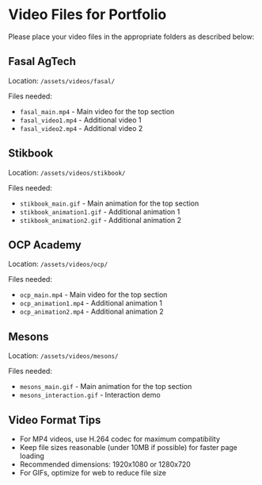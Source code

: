 # Video Files for Portfolio

Please place your video files in the appropriate folders as described below:

## Fasal AgTech
Location: `/assets/videos/fasal/`

Files needed:
- `fasal_main.mp4` - Main video for the top section
- `fasal_video1.mp4` - Additional video 1
- `fasal_video2.mp4` - Additional video 2

## Stikbook
Location: `/assets/videos/stikbook/`

Files needed:
- `stikbook_main.gif` - Main animation for the top section
- `stikbook_animation1.gif` - Additional animation 1
- `stikbook_animation2.gif` - Additional animation 2

## OCP Academy
Location: `/assets/videos/ocp/`

Files needed:
- `ocp_main.mp4` - Main video for the top section
- `ocp_animation1.mp4` - Additional animation 1
- `ocp_animation2.mp4` - Additional animation 2

## Mesons
Location: `/assets/videos/mesons/`

Files needed:
- `mesons_main.gif` - Main animation for the top section
- `mesons_interaction.gif` - Interaction demo

## Video Format Tips
- For MP4 videos, use H.264 codec for maximum compatibility
- Keep file sizes reasonable (under 10MB if possible) for faster page loading
- Recommended dimensions: 1920x1080 or 1280x720
- For GIFs, optimize for web to reduce file size 